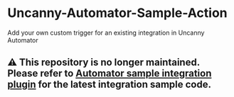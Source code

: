 # Uncanny-Automator-Sample-Action
Add your own custom trigger for an existing integration in Uncanny Automator

## ⚠️ This repository is no longer maintained. Please refer to [Automator sample integration plugin](https://github.com/UncannyOwl/automator-sample-integration-plugin) for the latest integration sample code.

